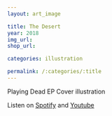 ```yaml
---
layout: art_image

title: The Desert
year: 2018
img_url: 
shop_url:

categories: illustration

permalink: /:categories/:title
---
```

Playing Dead EP Cover illustration

Listen on [Spotify](https://open.spotify.com/artist/0EmBQWoOSCklNSg5H2BSrH) and [Youtube](https://www.youtube.com/channel/UC8vYgAu8vu2ocJsFfv_l8Ew)